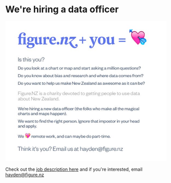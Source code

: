# We're hiring a data officer

![](https://github.com/WikiNewZealand/dataofficer/blob/master/FigureNZ_2016-Jul-25.jpg?raw=true)

Check out the [job description here](https://www.dropbox.com/s/xfnol4n8gv95i6b/data%20team%20jd%20FINAL%20160724.pdf?dl=0) and if you're interested, email hayden@figure.nz

